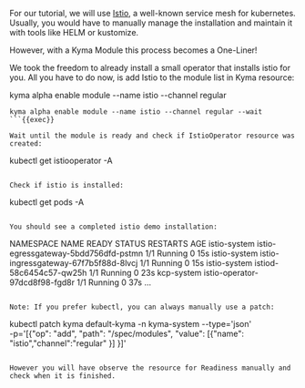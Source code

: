 For our tutorial, we will use [Istio](https://istio.io), a well-known service mesh for kubernetes.
Usually, you would have to manually manage the installation and maintain it with tools like HELM or kustomize. 

However, with a Kyma Module this process becomes a One-Liner!

We took the freedom to already install a small operator that installs istio for you. All you have to do now, is add Istio to the module list in Kyma resource:

kyma alpha enable module --name istio --channel regular
```
kyma alpha enable module --name istio --channel regular --wait
```{{exec}}

Wait until the module is ready and check if IstioOperator resource was created:
```
kubectl get istiooperator -A
```{{exec}}

Check if istio is installed:
```
kubectl get pods -A
```{{exec}}

You should see a completed istio demo installation:
```
NAMESPACE      NAME                                                    READY   STATUS    RESTARTS   AGE
istio-system   istio-egressgateway-5bdd756dfd-pstmn                    1/1     Running   0          15s
istio-system   istio-ingressgateway-67f7b5f88d-8lvcj                   1/1     Running   0          15s
istio-system   istiod-58c6454c57-qw25h                                 1/1     Running   0          23s
kcp-system     istio-operator-97dcd8f98-fgd8r                          1/1     Running   0          37s
...
```

Note: If you prefer kubectl, you can always manually use a patch:
```
kubectl patch kyma default-kyma -n kyma-system --type='json' \
  -p='[{"op": "add", "path": "/spec/modules", "value": [{"name": "istio","channel":"regular" }] }]'
```{{exec}}

However you will have observe the resource for Readiness manually and check when it is finished.
